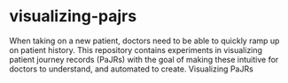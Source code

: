 # visualizing-pajrs
When taking on a new patient, doctors need to be able to quickly ramp up on patient history. This repository contains experiments in visualizing patient journey records (PaJRs) with the goal of making these intuitive for doctors to understand, and automated to create.   Visualizing PaJRs 
